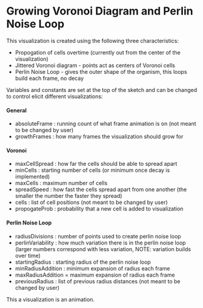 # Growing Voronoi Diagram and Perlin Noise Loop
This visualization is created using the following three characteristics:
  * Propogation of cells overtime (currently out from the center of the visualization)
  * Jittered Voronoi diagram - points act as centers of Voronoi cells
  * Perlin Noise Loop - gives the outer shape of the organism, this loops build each frame, no decay

Variables and constants are set at the top of the sketch and can be changed to control elicit different visualizations:
  #### General
  * absoluteFrame : running count of what frame animation is on (not meant to be changed by user)
  * growthFrames : how many frames the visualization should grow for

  #### Voronoi
  * maxCellSpread : how far the cells should be able to spread apart
  * minCells : starting number of cells (or minimum once decay is implemented)
  * maxCells : maximum number of cells
  * spreadSpeed : how fast the cells spread apart from one another (the smaller the number the faster they spread)
  * cells : list of cell positions (not meant to be changed by user)
  * propogateProb : probability that a new cell is added to visualization

  #### Perlin Noise Loop
  * radiusDivisions : number of points used to create perlin noise loop
  * perlinVariability : how much variation there is in the perlin noise loop (larger numbers correspond with less variation, NOTE: variation builds over time)
  * startingRadius : starting radius of the perlin noise loop
  * minRadiusAddition : minimum expansion of radius each frame
  * maxRadiusAddition = maximum expansion of radius each frame
  * previousRadius : list of previous radius distances (not meant to be changed by user)


This a visualization is an animation.

